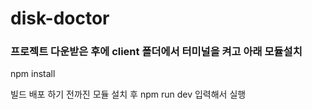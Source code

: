 # disk-doctor

### 프로젝트 다운받은 후에 client 폴더에서 터미널을 켜고 아래 모듈설치

 npm install

빌드 배포 하기 전까진 모듈 설치 후 npm run dev 입력해서 실행


<br>
 <!-- 1. node.js
 2. npm create vite 
 3. npm i react-router-dom 
 4. npm install react-icons -->

